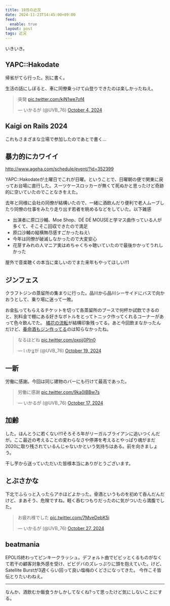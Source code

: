 ```yaml
---
title: 10月の近況
date: 2024-11-23T14:45:00+09:00
feed:
  enable: true
layout: post
tags: 近況
---
```


いきいき。

## YAPC::Hakodate

帰省がてら行った。別に書く。

生活の話にしぼると、車に同僚乗っけて山登りできたのは楽しかったねえ。

<blockquote class="twitter-tweet"><p lang="ja" dir="ltr">突発 <a href="https://t.co/kjN1we7of4">pic.twitter.com/kjN1we7of4</a></p>&mdash; いかるが (@UVB_76) <a href="https://twitter.com/UVB_76/status/1842214437115293721?ref_src=twsrc%5Etfw">October 4, 2024</a></blockquote> <script async src="https://platform.twitter.com/widgets.js" charset="utf-8"></script>

## Kaigi on Rails 2024

これもさまざまな立場で参加したのであとで書く...

## 暴力的にカワイイ

http://www.ageha.com/schedule/event/?id=352399

YAPC::Hakodateが土曜日でこれが日曜。ということで、日曜朝の便で関東に戻ってお台場に直行した。スーツケースロッカーが無くて死ぬかと思ったけど奇跡的に空いていたのでことなきをえた。

去年と同様に会社の同僚が結構いたので、一緒に酒飲んだり便利で老人ムーブしたり同僚の仕事をみたり走り出す若者を眺めるなどをしていた。以下雑感

- 出演者に原口沙輔、Moe Shop、DÉ DÉ MOUSEと学マス曲作っている人が多くて、そこそこ回収できたので満足
- 原口沙輔の縦横無尽感すごかったねえ\
- 今年は同僚が破滅しなかったので大変安心
- 花芽すみれの人マニア実はめちゃくちゃ聴いていたので最後かかってうれしかった

屋外で音楽聴くの本当に楽しいのでまた来年もやってほしい!!1

## ジンフェス

クラフトジンの蒸留所の集まりに行った。品川から品川シーサイドにバスで向かおうとして、乗り場に迷って一敗。

お金払ってもらえるチケットを切って各蒸留所のブースで何杯か試飲できるのと、別料金で棚にある好きなボトルをとってトニック作ってくれるコーナーがあって色々飲んでた。 [橘花の流転](https://yamato-kikka.shop-pro.jp/?pid=183087099)が結構印象残ってる。あと今回飲まなかったんだけど、[養命酒もジン作ってる](https://www.yomeishu-online.jp/cate/alchole/craftgin/)のは知らなかったね。

<blockquote class="twitter-tweet"><p lang="ja" dir="ltr">なるほどね <a href="https://t.co/oxojj0Pln0">pic.twitter.com/oxojj0Pln0</a></p>&mdash; Ɩ ıかʓが (@UVB_76) <a href="https://twitter.com/UVB_76/status/1847529557013991705?ref_src=twsrc%5Etfw">October 19, 2024</a></blockquote> <script async src="https://platform.twitter.com/widgets.js" charset="utf-8"></script>

## 一新

労働に感謝。今回は同じ建物のバーにも行けて最高であった。

<blockquote class="twitter-tweet"><p lang="ja" dir="ltr">労働に感謝 <a href="https://t.co/9ka0IBBw7s">pic.twitter.com/9ka0IBBw7s</a></p>&mdash; いかるが (@UVB_76) <a href="https://twitter.com/UVB_76/status/1846893229607997907?ref_src=twsrc%5Etfw">October 17, 2024</a></blockquote> <script async src="https://platform.twitter.com/widgets.js" charset="utf-8"></script>

## 加齢

した。ほんとうに若くない!!1そろそろ年がリーガルブライアンに追いつくんだが。ここ最近の考えることの変わらなさや停滞を考えるとやっぱり魂がまだ2020に取り残されているんじゃないかという気持ちはある。前を向きましょう。

干し芋から送っていただいた皆様本当にありがとうございます。

## とぶさかな

下北でふらっと入ったらアホほどよかった。骨酒というものを初めて呑んだんだけど、まあそう、危険ですね。軽く呑むつもりだったのに気がついたら満腹でした。

<blockquote class="twitter-tweet"><p lang="ja" dir="ltr">お疲れ様でした <a href="https://t.co/7MveDebK5i">pic.twitter.com/7MveDebK5i</a></p>&mdash; いかるが (@UVB_76) <a href="https://twitter.com/UVB_76/status/1850460594165715056?ref_src=twsrc%5Etfw">October 27, 2024</a></blockquote> <script async src="https://platform.twitter.com/widgets.js" charset="utf-8"></script>

## beatmania

EPOLIS終わってピンキークラッシュ。デフォルト曲でビビッとくるものがなくて若干の顧客対象外感を受け、ビビデバのズレっぷりに頭を抱えていた。けど、Satellite Burstが3週くらい回って良い塩梅のくどさになってきた。 今作こそ皆伝とりたいわねえ。

------------------

なんか、酒飲むか飯食うかしかしてなくね?って思ったけど気にしないことにする。
